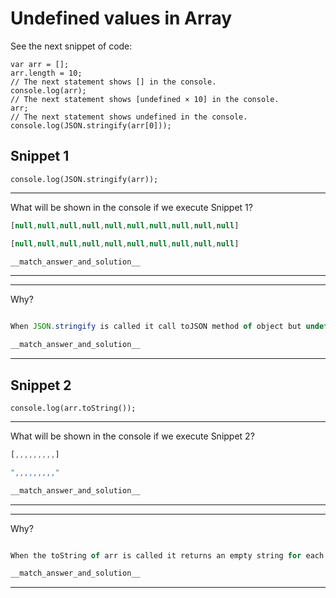 # Undefined values in Array
See the next snippet of code:
```
var arr = [];
arr.length = 10;
// The next statement shows [] in the console.
console.log(arr);
// The next statement shows [undefined × 10] in the console.
arr;
// The next statement shows undefined in the console.
console.log(JSON.stringify(arr[0]));
```

## Snippet 1

```
console.log(JSON.stringify(arr));
```

---

What will be shown in the console if we execute Snippet 1?

```js
[null,null,null,null,null,null,null,null,null,null]
```

```js
[null,null,null,null,null,null,null,null,null,null]
```

```js
__match_answer_and_solution__
```

---

---

Why?

```js

```

```js
When JSON.stringify is called it call toJSON method of object but undefined is not an object itself then it calls the object that is in the backend of undefined, returning 'null' as value, this is the reason of undefined == null is true.
```

```js
__match_answer_and_solution__
```

---

## Snippet 2

```
console.log(arr.toString());
```

---

What will be shown in the console if we execute Snippet 2?

```js
[,,,,,,,,,]
```

```js
",,,,,,,,,"
```

```js
__match_answer_and_solution__
```

---

---

Why?

```js

```

```js
When the toString of arr is called it returns an empty string for each undefined value in the array.
```

```js
__match_answer_and_solution__
```

---